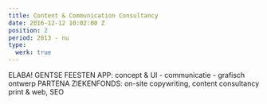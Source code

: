 ```yaml
---
title: Content & Communication Consultancy
date: 2016-12-12 10:02:00 Z
position: 2
period: 2013 - nu
type:
  werk: true
---
```


ELABA! GENTSE FEESTEN APP: concept & UI - communicatie - grafisch ontwerp               PARTENA ZIEKENFONDS: on-site copywriting, content consultancy print & web, SEO